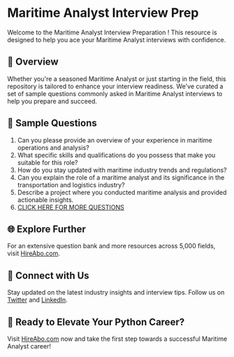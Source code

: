 # Maritime Analyst Interview Prep

Welcome to the Maritime Analyst Interview Preparation ! This resource is designed to help you ace your Maritime Analyst interviews with confidence.

## 🚀 Overview

Whether you're a seasoned Maritime Analyst or just starting in the field, this repository is tailored to enhance your interview readiness. We've curated a set of sample questions commonly asked in Maritime Analyst interviews to help you prepare and succeed.

## 📝 Sample Questions

1. Can you please provide an overview of your experience in maritime operations and analysis?
2. What specific skills and qualifications do you possess that make you suitable for this role?
3. How do you stay updated with maritime industry trends and regulations?
4. Can you explain the role of a maritime analyst and its significance in the transportation and logistics industry?
5. Describe a project where you conducted maritime analysis and provided actionable insights.
6. [CLICK HERE FOR MORE QUESTIONS](https://hireabo.com/job/23_4_2/Maritime%20Analyst)

## 🌐 Explore Further

For an extensive question bank and more resources across 5,000 fields, visit [HireAbo.com](https://www.hireabo.com).

## 📱 Connect with Us

Stay updated on the latest industry insights and interview tips. Follow us on [Twitter](https://twitter.com/hireabo) and [LinkedIn](https://www.linkedin.com/in/hire-abo-3609972a8/).

## 🚀 Ready to Elevate Your Python Career?

Visit [HireAbo.com](https://www.hireabo.com) now and take the first step towards a successful Maritime Analyst career!